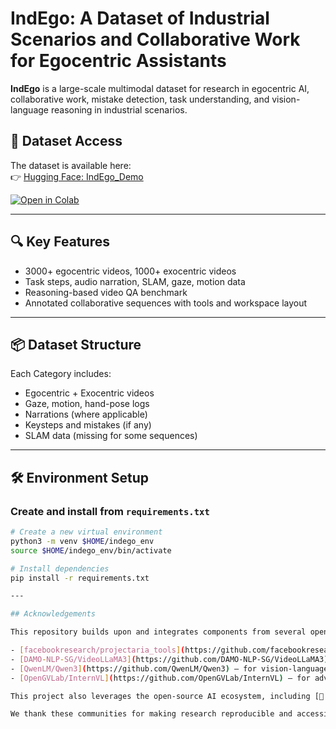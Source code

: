 # IndEgo: A Dataset of Industrial Scenarios and Collaborative Work for Egocentric Assistants

**IndEgo** is a large-scale multimodal dataset for research in egocentric AI, collaborative work, mistake detection, task understanding, and vision-language reasoning in industrial scenarios.

## 🔗 Dataset Access

The dataset is available here:  
👉 [Hugging Face: IndEgo_Demo](https://huggingface.co/datasets/vivek9chavan/IndEgo_Demo)

[![Open in Colab](https://colab.research.google.com/assets/colab-badge.svg)](https://colab.research.google.com/drive/1qCZnFQNRjBuy3vBlkMy7sMTcYkTNOzgg?usp=sharing)

---

## 🔍 Key Features
- 3000+ egocentric videos, 1000+ exocentric videos
- Task steps, audio narration, SLAM, gaze, motion data
- Reasoning-based video QA benchmark
- Annotated collaborative sequences with tools and workspace layout

---

## 📦 Dataset Structure
Each Category includes:
- Egocentric + Exocentric videos
- Gaze, motion, hand-pose logs
- Narrations (where applicable)
- Keysteps and mistakes (if any)
- SLAM data (missing for some sequences)

---

## 🛠️ Environment Setup

### Create and install from `requirements.txt`
```bash
# Create a new virtual environment
python3 -m venv $HOME/indego_env
source $HOME/indego_env/bin/activate

# Install dependencies
pip install -r requirements.txt

---

## Acknowledgements

This repository builds upon and integrates components from several open-source projects and pretrained models. We gratefully acknowledge the contributions of the following repositories and their authors:

- [facebookresearch/projectaria_tools](https://github.com/facebookresearch/projectaria_tools) – for egocentric device support and video/sensor tooling  
- [DAMO-NLP-SG/VideoLLaMA3](https://github.com/DAMO-NLP-SG/VideoLLaMA3) – for video-language reasoning and summarization  
- [QwenLM/Qwen3](https://github.com/QwenLM/Qwen3) – for vision-language prompting with Qwen2.5-VL  
- [OpenGVLab/InternVL](https://github.com/OpenGVLab/InternVL) – for advanced multimodal video understanding  

This project also leverages the open-source AI ecosystem, including [🤗 Hugging Face Transformers](https://github.com/huggingface/transformers), [FlashAttention](https://github.com/Dao-AILab/flash-attention), [Decord](https://github.com/dmlc/decord), and other publicly released models and frameworks.

We thank these communities for making research reproducible and accessible.

